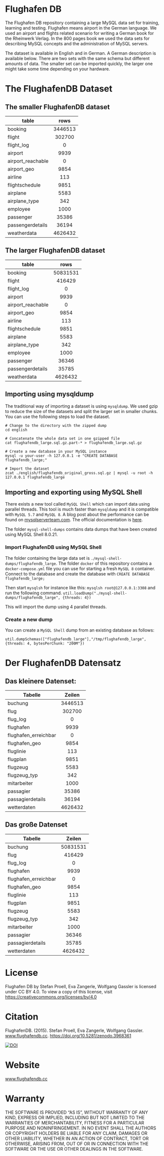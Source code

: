 # Flughafen DB

The Flughafen DB repository containing a large MySQL data set for training, learning and testing.
Flughafen means airport in the German language.
We used an airport and flights related scenario for writing a German book for the Rheinwerk Verlag.
In the 800 pages book we used the data sets for describing MySQL concepts and the administration of MySQL servers.

The dataset is available in English and in German. A German description is available below.
There are two sets with the same schema but different amounts of data. 
The smaller set can be imported quickly, the larger one might take some time depending on your hardware.

# The FlughafenDB Dataset

## The smaller FlughafenDB dataset


| table    |              rows      |
|----------|:---------------------: |
| booking	               |3446513 |
| flight	               |302700  |
| flight_log	           |0       |
| airport	               |9939    |
| airport_reachable	       |0       |
| airport_geo	           |9854    |
| airline	               |113     |
| flightschedule	       |9851    |
| airplane	               |5583    |
| airplane_type	           |342     |
| employee	               |1000    |
| passenger	               |35386   |
| passengerdetails	       |36194   |
| weatherdata	           |4626432 |

## The larger FlughafenDB dataset


| table    |              rows          |
|----------|:-------------------------: |
|booking                    |50831531   |
|flight                     |416429     |
|flight_log                 |0          |
|airport                    |9939       |
|airport_reachable          |0          |
|airport_geo                |9854       |
|airline                    |113        |
|flightschedule             |9851       |
|airplane                   |5583       |
|airplane_type              |342        |
|employee                   |1000       |
|passenger                  |36346      |
|passengerdetails           |35785      |
|weatherdata                |4626432    |


## Importing using mysqldump

The traditional way of importing a dataset is using `mysqldump`.
We used gzip to reduce the size of the datasets and split the larger set in smaller chunks.
You can use the following steps to load the dataset.

````
# Change to the directory with the zipped dump
cd english

# Concatenate the whole data set in one gzipped file 
cat flughafendb_large.sql.gz.part-* > flughafendb_large.sql.gz

# Create a new database in your MySQL instance
mysql -u your-user -h 127.0.0.1 -e "CREATE DATABASE flughafendb_large;"

# Import the dataset
zcat ./english/flughafendb_original_gross.sql.gz | mysql -u root -h 127.0.0.1 flughafendb_large

````

## Importing and exporting using MySQL Shell

There exists a new tool called `MySQL Shell` which can import data using parallel threads. 
This tool is much faster than `mysqldump` and it is compatible with `MySQL 5.7` and `MySQL 8`.
A blog post about the performance can be found on [mysqlserverteam.com](https://mysqlserverteam.com/mysql-shell-dump-load-part-1-demo/).
The official documentation is [here](https://dev.mysql.com/doc/mysql-shell/8.0/en/mysql-shell-utilities-load-dump.html).

The folder `mysql-shell-dumps` contains data dumps that have been created using MySQL Shell 8.0.21.

### Import FlughafenDB using MySQL Shell

The folder containing the large data set is `./mysql-shell-dumps/flughafendb_large`.
The folder `docker` of this repository contains a `docker-compose.yml` file you can use for starting a fresh `MySQL 8` container.
Connect to the database and create the database with `CREATE DATABASE flughafendb_large;`

Then start `mysqlsh` for instance like this: `mysqlsh root@127.0.0.1:3308` and run the following command.
`util.loadDump("./mysql-shell-dumps/flughafendb_large", {threads: 4})`

This will import the dump using 4 parallel threads.

### Create a new dump

You can create a `MySQL Shell` dump from an existing database as follows:

`util.dumpSchemas(["flughafendb_large"],"/tmp/flughafendb_large", {threads: 4, bytesPerChunk: "200M"})`


# Der FlughafenDB Datensatz

## Das kleinere Datenset: 

| Tabelle    |              Zeilen  |
|----------|:---------------------: |
| buchung	               |3446513 |
| flug	                   |302700  |
| flug_log	               |0       |
| flughafen	               |9939    |
| flughafen_erreichbar	   |0       |
| flughafen_geo	           |9854    |
| fluglinie	               |113     |
| flugplan	               |9851    |
| flugzeug	               |5583    |
| flugzeug_typ	           |342     |
| mitarbeiter	           |1000    |
| passagier	               |35386   |
| passagierdetails	       |36194   |
| wetterdaten	           |4626432 |

## Das große Datenset

| Tabelle    |              Zeilen      |
|----------|:-------------------------: |
|buchung                    |50831531   |
|flug                       |416429     |
|flug_log                   |0          |
|flughafen                  |9939       |
|flughafen_erreichbar       |0          |
|flughafen_geo              |9854       |
|fluglinie                  |113        |
|flugplan                   |9851       |
|flugzeug                   |5583       |
|flugzeug_typ               |342        |
|mitarbeiter                |1000       |
|passagier                  |36346      |
|passagierdetails           |35785      |
|wetterdaten                |4626432    |

# License

Flughafen DB by Stefan Proell, Eva Zangerle, Wolfgang Gassler is licensed under CC BY 4.0. 
To view a copy of this license, visit https://creativecommons.org/licenses/by/4.0

# Citation

FlughafenDB. (2015). Stefan Proell, Eva Zangerle, Wolfgang Gassler. www.flughafendb.cc. https://doi.org/10.5281/zenodo.3968361

[![DOI](https://zenodo.org/badge/DOI/10.5281/zenodo.3968361.svg)](https://doi.org/10.5281/zenodo.3968361)

# Website

www.flughafendb.cc

# Warranty

THE SOFTWARE IS PROVIDED “AS IS”, WITHOUT WARRANTY OF ANY KIND, EXPRESS OR IMPLIED, INCLUDING BUT NOT LIMITED TO THE WARRANTIES OF MERCHANTABILITY, FITNESS FOR A PARTICULAR PURPOSE AND NONINFRINGEMENT. IN NO EVENT SHALL THE AUTHORS OR COPYRIGHT HOLDERS BE LIABLE FOR ANY CLAIM, DAMAGES OR OTHER LIABILITY, WHETHER IN AN ACTION OF CONTRACT, TORT OR OTHERWISE, ARISING FROM, OUT OF OR IN CONNECTION WITH THE SOFTWARE OR THE USE OR OTHER DEALINGS IN THE SOFTWARE.
